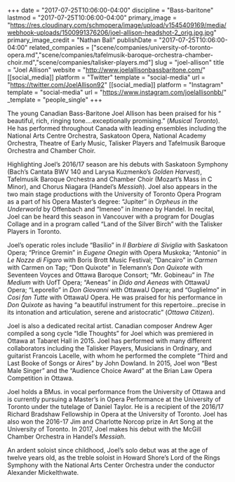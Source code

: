 +++
date = "2017-07-25T10:06:00-04:00"
discipline = "Bass-baritone"
lastmod = "2017-07-25T10:06:00-04:00"
primary_image = "https://res.cloudinary.com/schmopera/image/upload/v1545409169/media/webhook-uploads/1500991376206/joel-allison-headshot-2_orig.jpg.jpg"
primary_image_credit = "Nathan Ball"
publishDate = "2017-07-25T10:06:00-04:00"
related_companies = ["scene/companies/university-of-toronto-opera.md","scene/companies/tafelmusik-baroque-orchestra-chamber-choir.md","scene/companies/talisker-players.md"]
slug = "joel-allison"
title = "Joel Allison"
website = "http://www.joelallisonbassbaritone.com/"
[[social_media]]
platform = "Twitter"
template = "social-media"
url = "https://twitter.com/JoelAllison92"
[[social_media]]
platform = "Instagram"
template = "social-media"
url = "https://www.instagram.com/joelallisonbb/"
_template = "people_single"
+++

The young Canadian Bass-Baritone Joel Allison has been praised for his “ beautiful, rich, ringing tone….exceptionally promising.” (*Musical Toronto*). He has performed throughout Canada with leading ensembles including the National Arts Centre Orchestra, Saskatoon Opera, National Academy Orchestra, Theatre of Early Music, Talisker Players and Tafelmusik Baroque Orchestra and Chamber Choir.

Highlighting Joel’s 2016/17 season are his debuts with Saskatoon Symphony (Bach’s Cantata BWV 140 and Larysa Kuzmenko’s *Golden Harvest*), Tafelmusik Baroque Orchestra and Chamber Choir (Mozart’s Mass in C Minor), and Chorus Niagara (Handel’s *Messiah*). Joel also appears in the two main stage productions with the University of Toronto Opera Program as a part of his Opera Master’s degree: “Jupiter” in *Orpheus in the Underworld* by Offenbach and “Imeneo” in *Imeneo* by Handel. In recital, Joel can be heard this season in Vancouver with a program for Douglas Collage and in a program called “Land of the Silver Birch” with the Talisker Players in Toronto.

Joel’s operatic roles include “Basilio” in *Il Barbiere di Siviglia* with Saskatoon Opera; “Prince Gremin” in *Eugene Onegin* with Opera Muskoka; “Antonio” in *Le Nozze di Figaro* with Boris Brott Music Festival; “Dancairo” in *Carmen* with Carmen on Tap; “Don Quixote” in Telemann’s *Don Quixote* with Seventeen Voyces and Ottawa Baroque Consort; “Mr. Gobineau” in *The Medium* with UofT Opera; “Aeneas” in *Dido and Aeneas* with OttawaU Opera; “Leporello” in *Don Giovanni* with OttawaU Opera; and “Guglielmo” in *Cosi fan Tutte* with OttawaU Opera. He was praised for his performance in *Don Quixote* as having “a beautiful instrument for this repertoire…precise in its intonation and articulation, serene and aristocratic” (*Ottawa Citizen*).

Joel is also a dedicated recital artist. Canadian composer Andrew Ager compiled a song cycle “Idle Thoughts” for Joel which was premiered in Ottawa at Tabaret Hall in 2015. Joel has performed with many different collaborators including the Talisker Players, Musicians in Ordinary, and guitarist Francois Lacelle, with whom he performed the complete “Third and Last Booke of Songs or Aires” by John Dowland. In 2015, Joel won “Best Male Singer” and the “Audience Choice Award” at the Brian Law Opera Competition in Ottawa.

Joel holds a BMus. in vocal performance from the University of Ottawa and is currently pursuing a Master’s in Opera Performance at the University of Toronto under the tutelage of Daniel Taylor. He is a recipient of the 2016/17 Richard Bradshaw Fellowship in Opera at the University of Toronto. Joel has also won the 2016-17 Jim and Charlotte Norcop prize in Art Song at the University of Toronto. In 2017, Joel makes his debut with the McGill Chamber Orchestra in Handel’s *Messiah*.

An ardent soloist since childhood, Joel’s solo debut was at the age of twelve years old, as the treble soloist in Howard Shore’s Lord of the Rings Symphony with the National Arts Center Orchestra under the conductor Alexander Mickelthwate.
